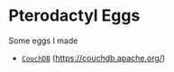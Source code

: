 # Pterodactyl Eggs
Some eggs I made
- [`CouchDB`](https://github.com/maxgestic/pterodactyl-eggs/blob/master/db/couchdb.json) (https://couchdb.apache.org/)

